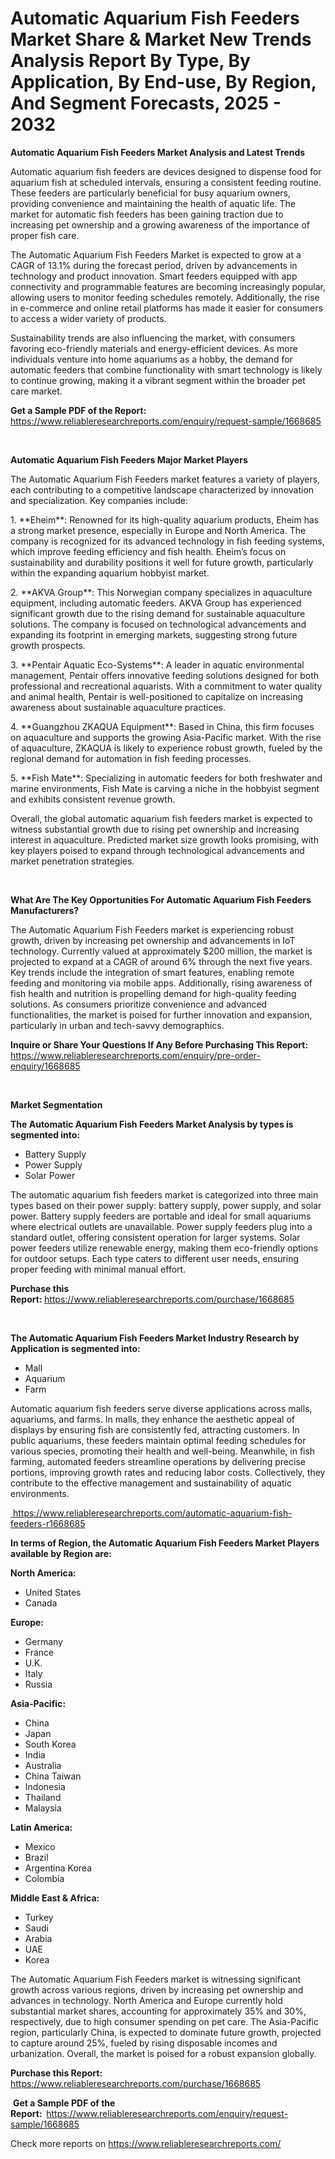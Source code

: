 <p><h1>Automatic Aquarium Fish Feeders Market Share & Market New Trends Analysis Report By Type, By Application, By End-use, By Region, And Segment Forecasts, 2025 - 2032</h1></p><p><strong>Automatic Aquarium Fish Feeders Market Analysis and Latest Trends</strong></p>
<p><p>Automatic aquarium fish feeders are devices designed to dispense food for aquarium fish at scheduled intervals, ensuring a consistent feeding routine. These feeders are particularly beneficial for busy aquarium owners, providing convenience and maintaining the health of aquatic life. The market for automatic fish feeders has been gaining traction due to increasing pet ownership and a growing awareness of the importance of proper fish care.</p><p>The Automatic Aquarium Fish Feeders Market is expected to grow at a CAGR of 13.1% during the forecast period, driven by advancements in technology and product innovation. Smart feeders equipped with app connectivity and programmable features are becoming increasingly popular, allowing users to monitor feeding schedules remotely. Additionally, the rise in e-commerce and online retail platforms has made it easier for consumers to access a wider variety of products.</p><p>Sustainability trends are also influencing the market, with consumers favoring eco-friendly materials and energy-efficient devices. As more individuals venture into home aquariums as a hobby, the demand for automatic feeders that combine functionality with smart technology is likely to continue growing, making it a vibrant segment within the broader pet care market.</p></p>
<p><strong>Get a Sample PDF of the Report:&nbsp;</strong> <a href="https://www.reliableresearchreports.com/enquiry/request-sample/1668685?utm_campaign=2243&utm_medium=2&utm_source=Github&utm_content=ia&utm_term=04042025&utm_id=automatic-aquarium-fish-feeders">https://www.reliableresearchreports.com/enquiry/request-sample/1668685</a></p>
<p>&nbsp;</p>
<p><strong>Automatic Aquarium Fish Feeders Major Market Players</strong></p>
<p><p>The Automatic Aquarium Fish Feeders market features a variety of players, each contributing to a competitive landscape characterized by innovation and specialization. Key companies include:</p><p>1. **Eheim**: Renowned for its high-quality aquarium products, Eheim has a strong market presence, especially in Europe and North America. The company is recognized for its advanced technology in fish feeding systems, which improve feeding efficiency and fish health. Eheim’s focus on sustainability and durability positions it well for future growth, particularly within the expanding aquarium hobbyist market.</p><p>2. **AKVA Group**: This Norwegian company specializes in aquaculture equipment, including automatic feeders. AKVA Group has experienced significant growth due to the rising demand for sustainable aquaculture solutions. The company is focused on technological advancements and expanding its footprint in emerging markets, suggesting strong future growth prospects.</p><p>3. **Pentair Aquatic Eco-Systems**: A leader in aquatic environmental management, Pentair offers innovative feeding solutions designed for both professional and recreational aquarists. With a commitment to water quality and animal health, Pentair is well-positioned to capitalize on increasing awareness about sustainable aquaculture practices. </p><p>4. **Guangzhou ZKAQUA Equipment**: Based in China, this firm focuses on aquaculture and supports the growing Asia-Pacific market. With the rise of aquaculture, ZKAQUA is likely to experience robust growth, fueled by the regional demand for automation in fish feeding processes.</p><p>5. **Fish Mate**: Specializing in automatic feeders for both freshwater and marine environments, Fish Mate is carving a niche in the hobbyist segment and exhibits consistent revenue growth.</p><p>Overall, the global automatic aquarium fish feeders market is expected to witness substantial growth due to rising pet ownership and increasing interest in aquaculture. Predicted market size growth looks promising, with key players poised to expand through technological advancements and market penetration strategies.</p></p>
<p>&nbsp;</p>
<p><strong>What Are The Key Opportunities For Automatic Aquarium Fish Feeders Manufacturers?</strong></p>
<p><p>The Automatic Aquarium Fish Feeders market is experiencing robust growth, driven by increasing pet ownership and advancements in IoT technology. Currently valued at approximately $200 million, the market is projected to expand at a CAGR of around 6% through the next five years. Key trends include the integration of smart features, enabling remote feeding and monitoring via mobile apps. Additionally, rising awareness of fish health and nutrition is propelling demand for high-quality feeding solutions. As consumers prioritize convenience and advanced functionalities, the market is poised for further innovation and expansion, particularly in urban and tech-savvy demographics.</p></p>
<p><strong>Inquire or Share Your Questions If Any Before Purchasing This Report:</strong> <a href="https://www.reliableresearchreports.com/enquiry/pre-order-enquiry/1668685?utm_campaign=2243&utm_medium=2&utm_source=Github&utm_content=ia&utm_term=04042025&utm_id=automatic-aquarium-fish-feeders">https://www.reliableresearchreports.com/enquiry/pre-order-enquiry/1668685</a></p>
<p>&nbsp;</p>
<p><strong>Market Segmentation</strong></p>
<p><strong>The Automatic Aquarium Fish Feeders Market Analysis by types is segmented into:</strong></p>
<p><ul><li>Battery Supply</li><li>Power Supply</li><li>Solar Power</li></ul></p>
<p><p>The automatic aquarium fish feeders market is categorized into three main types based on their power supply: battery supply, power supply, and solar power. Battery supply feeders are portable and ideal for small aquariums where electrical outlets are unavailable. Power supply feeders plug into a standard outlet, offering consistent operation for larger systems. Solar power feeders utilize renewable energy, making them eco-friendly options for outdoor setups. Each type caters to different user needs, ensuring proper feeding with minimal manual effort.</p></p>
<p><strong>Purchase this Report:&nbsp;</strong><a href="https://www.reliableresearchreports.com/purchase/1668685?utm_campaign=2243&utm_medium=2&utm_source=Github&utm_content=ia&utm_term=04042025&utm_id=automatic-aquarium-fish-feeders">https://www.reliableresearchreports.com/purchase/1668685</a></p>
<p>&nbsp;</p>
<p><strong>The Automatic Aquarium Fish Feeders Market Industry Research by Application is segmented into:</strong></p>
<p><ul><li>Mall</li><li>Aquarium</li><li>Farm</li></ul></p>
<p><p>Automatic aquarium fish feeders serve diverse applications across malls, aquariums, and farms. In malls, they enhance the aesthetic appeal of displays by ensuring fish are consistently fed, attracting customers. In public aquariums, these feeders maintain optimal feeding schedules for various species, promoting their health and well-being. Meanwhile, in fish farming, automated feeders streamline operations by delivering precise portions, improving growth rates and reducing labor costs. Collectively, they contribute to the effective management and sustainability of aquatic environments.</p></p>
<p><a href="https://www.reliableresearchreports.com/automatic-aquarium-fish-feeders-r1668685?utm_campaign=2243&utm_medium=2&utm_source=Github&utm_content=ia&utm_term=04042025&utm_id=automatic-aquarium-fish-feeders">&nbsp;https://www.reliableresearchreports.com/automatic-aquarium-fish-feeders-r1668685</a></p>
<p><strong>In terms of Region, the Automatic Aquarium Fish Feeders Market Players available by Region are:</strong></p>
<p>
    <p> <strong> North America: </strong>
        <ul>
            <li>United States</li>
            <li>Canada</li>
        </ul>
        </p> 
    <p> <strong> Europe: </strong>
        <ul>
            <li>Germany</li>
            <li>France</li>
            <li>U.K.</li>
            <li>Italy</li>
            <li>Russia</li>
        </ul>
        </p> 
    <p> <strong> Asia-Pacific: </strong>
        <ul>
            <li>China</li>
            <li>Japan</li>
            <li>South Korea</li>
            <li>India</li>
            <li>Australia</li>
            <li>China Taiwan</li>
            <li>Indonesia</li>
            <li>Thailand</li>
            <li>Malaysia</li>
        </ul>
        </p> 
    <p> <strong> Latin America: </strong>
        <ul>
            <li>Mexico</li>
            <li>Brazil</li>
            <li>Argentina Korea</li>
            <li>Colombia</li>
        </ul>
        </p> 
    <p> <strong> Middle East & Africa: </strong>
        <ul>
            <li>Turkey</li>
            <li>Saudi</li>
            <li>Arabia</li>
            <li>UAE</li>
            <li>Korea</li>
        </ul>
    </p>
    </p>
<p><p>The Automatic Aquarium Fish Feeders market is witnessing significant growth across various regions, driven by increasing pet ownership and advances in technology. North America and Europe currently hold substantial market shares, accounting for approximately 35% and 30%, respectively, due to high consumer spending on pet care. The Asia-Pacific region, particularly China, is expected to dominate future growth, projected to capture around 25%, fueled by rising disposable incomes and urbanization. Overall, the market is poised for a robust expansion globally.</p></p>
<p><strong>Purchase this Report: </strong><a href="https://www.reliableresearchreports.com/purchase/1668685?utm_campaign=2243&utm_medium=2&utm_source=Github&utm_content=ia&utm_term=04042025&utm_id=automatic-aquarium-fish-feeders">https://www.reliableresearchreports.com/purchase/1668685</a></p>
<p>&nbsp;<strong>Get a Sample PDF of the Report:&nbsp;&nbsp;</strong><a href="https://www.reliableresearchreports.com/enquiry/request-sample/1668685?utm_campaign=2243&utm_medium=2&utm_source=Github&utm_content=ia&utm_term=04042025&utm_id=automatic-aquarium-fish-feeders">https://www.reliableresearchreports.com/enquiry/request-sample/1668685</a></p>
<p><strong></strong></p>
<p>Check more reports on <a href="https://www.reliableresearchreports.com/?utm_campaign=2243&utm_medium=2&utm_source=Github&utm_content=ia&utm_term=04042025&utm_id=automatic-aquarium-fish-feeders">https://www.reliableresearchreports.com/</a></p>